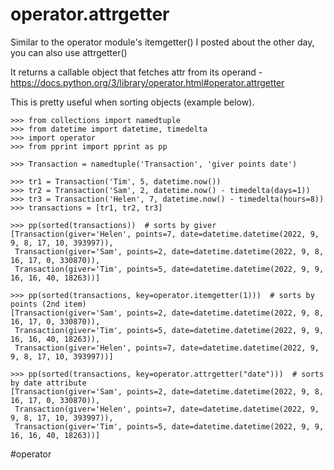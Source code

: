 # operator.attrgetter

Similar to the operator module's itemgetter() I posted about the other day, you can also use attrgetter()

It returns a callable object that fetches attr from its operand - https://docs.python.org/3/library/operator.html#operator.attrgetter

This is pretty useful when sorting objects (example below).

```
>>> from collections import namedtuple
>>> from datetime import datetime, timedelta
>>> import operator
>>> from pprint import pprint as pp

>>> Transaction = namedtuple('Transaction', 'giver points date')

>>> tr1 = Transaction('Tim', 5, datetime.now())
>>> tr2 = Transaction('Sam', 2, datetime.now() - timedelta(days=1))
>>> tr3 = Transaction('Helen', 7, datetime.now() - timedelta(hours=8))
>>> transactions = [tr1, tr2, tr3]

>>> pp(sorted(transactions))  # sorts by giver
[Transaction(giver='Helen', points=7, date=datetime.datetime(2022, 9, 9, 8, 17, 10, 393997)),
 Transaction(giver='Sam', points=2, date=datetime.datetime(2022, 9, 8, 16, 17, 0, 330870)),
 Transaction(giver='Tim', points=5, date=datetime.datetime(2022, 9, 9, 16, 16, 40, 18263))]

>>> pp(sorted(transactions, key=operator.itemgetter(1)))  # sorts by points (2nd item)
[Transaction(giver='Sam', points=2, date=datetime.datetime(2022, 9, 8, 16, 17, 0, 330870)),
 Transaction(giver='Tim', points=5, date=datetime.datetime(2022, 9, 9, 16, 16, 40, 18263)),
 Transaction(giver='Helen', points=7, date=datetime.datetime(2022, 9, 9, 8, 17, 10, 393997))]

>>> pp(sorted(transactions, key=operator.attrgetter("date")))  # sorts by date attribute
[Transaction(giver='Sam', points=2, date=datetime.datetime(2022, 9, 8, 16, 17, 0, 330870)),
 Transaction(giver='Helen', points=7, date=datetime.datetime(2022, 9, 9, 8, 17, 10, 393997)),
 Transaction(giver='Tim', points=5, date=datetime.datetime(2022, 9, 9, 16, 16, 40, 18263))]
```

#operator
